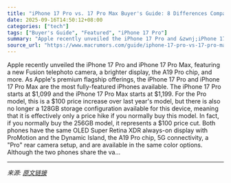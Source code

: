 ```yaml
---
title: "iPhone 17 Pro vs. 17 Pro Max Buyer's Guide: 8 Differences Compared"
date: 2025-09-16T14:50:12+08:00
categories: ["tech"]
tags: ["Buyer's Guide", "Featured", "iPhone 17 Pro"]
summary: "Apple recently unveiled the iPhone 17 Pro and &zwnj;iPhone 17 Pro&zwnj; Max, featuring a new Fusion telephoto camera, a brighter display, the A19 Pro chip, and more. As Apple's premium flagship offeri"
source_url: "https://www.macrumors.com/guide/iphone-17-pro-vs-17-pro-max/"
---
```


Apple recently unveiled the iPhone 17 Pro and &zwnj;iPhone 17 Pro&zwnj; Max, featuring a new Fusion telephoto camera, a brighter display, the A19 Pro chip, and more. As Apple's premium flagship offerings, the &zwnj;iPhone 17 Pro&zwnj; and &zwnj;iPhone 17 Pro&zwnj; Max are the most fully-featured iPhones available. The &zwnj;iPhone 17 Pro&zwnj; starts at &#36;1,099 and the &zwnj;iPhone 17 Pro&zwnj; Max starts at &#36;1,199. For the Pro model, this is a &#36;100 price increase over last year's model, but there is also no longer a 128GB storage configuration available for this device, meaning that it is effectively only a price hike if you normally buy this model. In fact, if you normally buy the 256GB model, it represents a &#36;100 price cut. Both phones have the same OLED Super Retina XDR always-on display with ProMotion and the Dynamic Island, the A19 Pro chip, 5G connectivity, a "Pro" rear camera setup, and are available in the same color options. Although the two phones share the va...

---

*来源: [原文链接](https://www.macrumors.com/guide/iphone-17-pro-vs-17-pro-max/)*
